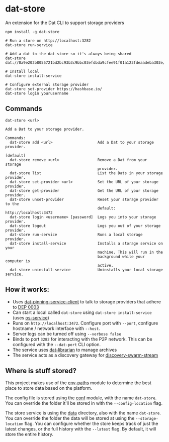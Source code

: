# dat-store
An extension for the Dat CLI to support storage providers

```shell
npm install -g dat-store

# Run a store on http://localhost:3282
dat-store run-service

# Add a dat to the dat-store so it's always being shared
dat-store dat://0a9e202b8055721bd2bc93b3c9bbc03efdbda9cfee91f01a123fdeaadeba303e/

# Install local
dat-store install-service

# Configure external storage provider
dat-store set-provider https://hashbase.io/
dat-store login yourusername
```

## Commands

```
dat-store <url>

Add a Dat to your storage provider.

Commands:
  dat-store add <url>                    Add a Dat to your storage provider.
                                                                       [default]
  dat-store remove <url>                 Remove a Dat from your storage
                                         provider.
  dat-store list                         List the Dats in your storage provider.
  dat-store set-provider <url>           Set the URL of your storage provider.
  dat-store get-provider                 Get the URL of your storage provider.
  dat-store unset-provider               Reset your storage provider to the
                                         default: http://localhost:3472
  dat-store login <username> [password]  Logs you into your storage provider.
  dat-store logout                       Logs you out of your storage provider.
  dat-store run-service                  Runs a local storage provider.
  dat-store install-service              Installs a storage service on your
                                         machine. This will run in the
                                         background while your computer is
                                         active.
  dat-store uninstall-service            Uninstalls your local storage service.
```

## How it works:

- Uses [dat-pinning-service-client](https://github.com/beakerbrowser/dat-pinning-service-client) to talk to storage providers that adhere to [DEP 0003](https://www.datprotocol.com/deps/0003-http-pinning-service-api/)
- Can start a local  called `dat-store` using `dat-store install-service` (uses [os-service](https://www.npmjs.com/package/os-service))
- Runs on `http://localhost:3472`. Configure port with `--port`, configure hostname / network interface with `--host`.
- Server logs can be turned off using `--verbose false`
- Binds to port `3282` for interacting with the P2P network. This can be configured with the `--dat-port` CLI option.
- The service uses [dat-librarian](https://www.npmjs.com/package/dat-librarian) to manage archives
- The service acts as a discovery gateway for [discovery-swarm-stream](https://www.npmjs.com/package/discovery-swarm-stream)

## Where is stuff stored?

This project makes use of the [env-paths](https://github.com/sindresorhus/env-paths#pathsconfig) module to determine the best place to store data based on the platform.

The config file is stored using the [conf](https://github.com/sindresorhus/conf) module, with the name `dat-store`. You can override the folder it'll be stored in with the `--config-location` flag.

The store service is using the [data](https://github.com/sindresorhus/env-paths#pathsdata) directory, also with the name `dat-store`. You can override the folder the data will be stored at using the `--storage-location` flag. You can configure whether the store keeps track of just the latest changes, or the full history with the `--latest` flag. By default, it will store the entire history.
